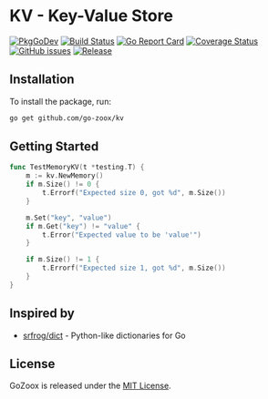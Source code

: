 # KV - Key-Value Store

[![PkgGoDev](https://pkg.go.dev/badge/github.com/go-zoox/kv)](https://pkg.go.dev/github.com/go-zoox/kv)
[![Build Status](https://github.com/go-zoox/kv/actions/workflows/ci.yml/badge.svg?branch=master)](https://github.com/go-zoox/kv/actions/workflows/ci.yml)
[![Go Report Card](https://goreportcard.com/badge/github.com/go-zoox/kv)](https://goreportcard.com/report/github.com/go-zoox/kv)
[![Coverage Status](https://coveralls.io/repos/github/go-zoox/kv/badge.svg?branch=master)](https://coveralls.io/github/go-zoox/kv?branch=master)
[![GitHub issues](https://img.shields.io/github/issues/go-zoox/kv.svg)](https://github.com/go-zoox/kv/issues)
[![Release](https://img.shields.io/github/tag/go-zoox/kv.svg?label=Release)](https://github.com/go-zoox/kv/tags)

## Installation
To install the package, run:
```bash
go get github.com/go-zoox/kv
```

## Getting Started

```go
func TestMemoryKV(t *testing.T) {
	m := kv.NewMemory()
	if m.Size() != 0 {
		t.Errorf("Expected size 0, got %d", m.Size())
	}

	m.Set("key", "value")
	if m.Get("key") != "value" {
		t.Error("Expected value to be 'value'")
	}

	if m.Size() != 1 {
		t.Errorf("Expected size 1, got %d", m.Size())
	}
}
```

## Inspired by
* [srfrog/dict](https://github.com/srfrog/dict) - Python-like dictionaries for Go

## License
GoZoox is released under the [MIT License](./LICENSE).